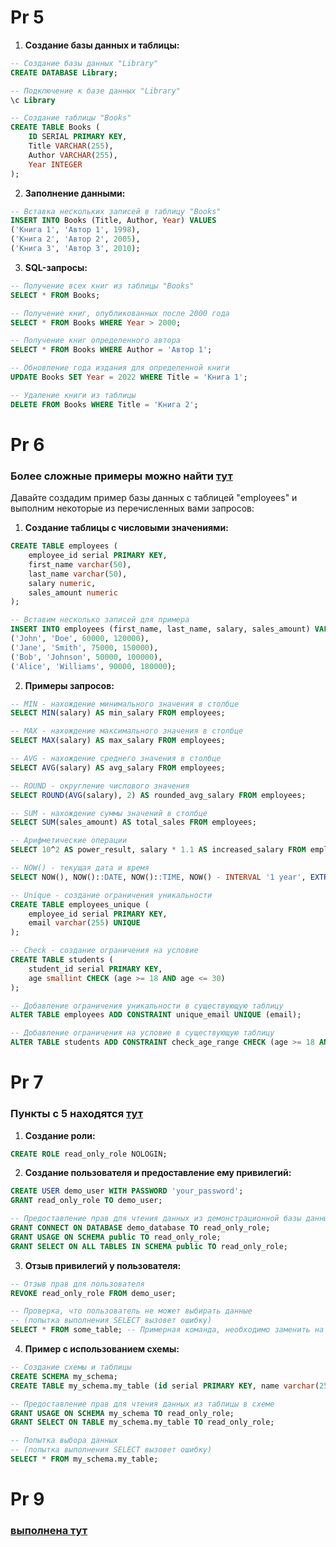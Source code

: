 # Pr 5

1. **Создание базы данных и таблицы:**
```sql
-- Создание базы данных "Library"
CREATE DATABASE Library;

-- Подключение к базе данных "Library"
\c Library

-- Создание таблицы "Books"
CREATE TABLE Books (
    ID SERIAL PRIMARY KEY,
    Title VARCHAR(255),
    Author VARCHAR(255),
    Year INTEGER
);
```

2. **Заполнение данными:**
```sql
-- Вставка нескольких записей в таблицу "Books"
INSERT INTO Books (Title, Author, Year) VALUES
('Книга 1', 'Автор 1', 1998),
('Книга 2', 'Автор 2', 2005),
('Книга 3', 'Автор 3', 2010);
```

3. **SQL-запросы:**
```sql
-- Получение всех книг из таблицы "Books"
SELECT * FROM Books;

-- Получение книг, опубликованных после 2000 года
SELECT * FROM Books WHERE Year > 2000;

-- Получение книг определенного автора
SELECT * FROM Books WHERE Author = 'Автор 1';

-- Обновление года издания для определенной книги
UPDATE Books SET Year = 2022 WHERE Title = 'Книга 1';

-- Удаление книги из таблицы
DELETE FROM Books WHERE Title = 'Книга 2';
```

# Pr 6

### Более сложные примеры можно найти [тут](https://github.com/necrosskull/sql_tasks/tree/main/task1)

Давайте создадим пример базы данных с таблицей "employees" и выполним некоторые из перечисленных вами запросов:

1. **Создание таблицы с числовыми значениями:**
```sql
CREATE TABLE employees (
    employee_id serial PRIMARY KEY,
    first_name varchar(50),
    last_name varchar(50),
    salary numeric,
    sales_amount numeric
);

-- Вставим несколько записей для примера
INSERT INTO employees (first_name, last_name, salary, sales_amount) VALUES
('John', 'Doe', 60000, 120000),
('Jane', 'Smith', 75000, 150000),
('Bob', 'Johnson', 50000, 100000),
('Alice', 'Williams', 90000, 180000);
```

2. **Примеры запросов:**
```sql
-- MIN - нахождение минимального значения в столбце
SELECT MIN(salary) AS min_salary FROM employees;

-- MAX - нахождение максимального значения в столбце
SELECT MAX(salary) AS max_salary FROM employees;

-- AVG - нахождение среднего значения в столбце
SELECT AVG(salary) AS avg_salary FROM employees;

-- ROUND - округление числового значения
SELECT ROUND(AVG(salary), 2) AS rounded_avg_salary FROM employees;

-- SUM - нахождение суммы значений в столбце
SELECT SUM(sales_amount) AS total_sales FROM employees;

-- Арифметические операции
SELECT 10^2 AS power_result, salary * 1.1 AS increased_salary FROM employees;

-- NOW() - текущая дата и время
SELECT NOW(), NOW()::DATE, NOW()::TIME, NOW() - INTERVAL '1 year', EXTRACT(year FROM NOW());

-- Unique - создание ограничения уникальности
CREATE TABLE employees_unique (
    employee_id serial PRIMARY KEY,
    email varchar(255) UNIQUE
);

-- Check - создание ограничения на условие
CREATE TABLE students (
    student_id serial PRIMARY KEY,
    age smallint CHECK (age >= 18 AND age <= 30)
);
```

```sql
-- Добавление ограничения уникальности в существующую таблицу
ALTER TABLE employees ADD CONSTRAINT unique_email UNIQUE (email);
```

```sql
-- Добавление ограничения на условие в существующую таблицу
ALTER TABLE students ADD CONSTRAINT check_age_range CHECK (age >= 18 AND age <= 30);
```

# Pr 7

### Пункты с 5 находятся [тут](https://github.com/necrosskull/sql_tasks/tree/main/task2)

1. **Создание роли:**
```sql
CREATE ROLE read_only_role NOLOGIN;
```

2. **Создание пользователя и предоставление ему привилегий:**
```sql
CREATE USER demo_user WITH PASSWORD 'your_password';
GRANT read_only_role TO demo_user;

-- Предоставление прав для чтения данных из демонстрационной базы данных
GRANT CONNECT ON DATABASE demo_database TO read_only_role;
GRANT USAGE ON SCHEMA public TO read_only_role;
GRANT SELECT ON ALL TABLES IN SCHEMA public TO read_only_role;
```

3. **Отзыв привилегий у пользователя:**
```sql
-- Отзыв прав для пользователя
REVOKE read_only_role FROM demo_user;

-- Проверка, что пользователь не может выбирать данные
-- (попытка выполнения SELECT вызовет ошибку)
SELECT * FROM some_table; -- Примерная команда, необходимо заменить на реальный запрос
```

4. **Пример с использованием схемы:**
```sql
-- Создание схемы и таблицы
CREATE SCHEMA my_schema;
CREATE TABLE my_schema.my_table (id serial PRIMARY KEY, name varchar(255));

-- Предоставление прав для чтения данных из таблицы в схеме
GRANT USAGE ON SCHEMA my_schema TO read_only_role;
GRANT SELECT ON TABLE my_schema.my_table TO read_only_role;

-- Попытка выбора данных
-- (попытка выполнения SELECT вызовет ошибку)
SELECT * FROM my_schema.my_table;
```

# Pr 9

### [выполнена тут](https://github.com/necrosskull/sql_tasks/tree/main/task3)





